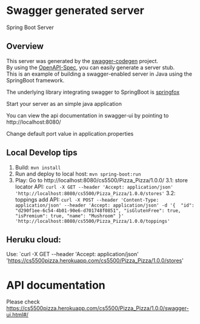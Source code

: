 # Swagger generated server

Spring Boot Server 


## Overview  
This server was generated by the [swagger-codegen](https://github.com/swagger-api/swagger-codegen) project.  
By using the [OpenAPI-Spec](https://github.com/swagger-api/swagger-core), you can easily generate a server stub.  
This is an example of building a swagger-enabled server in Java using the SpringBoot framework.  

The underlying library integrating swagger to SpringBoot is [springfox](https://github.com/springfox/springfox)  

Start your server as an simple java application  

You can view the api documentation in swagger-ui by pointing to  
http://localhost:8080/  

Change default port value in application.properties

## Local Develop tips
1. Build: `mvn install`
2. Run and deploy to local host: `mvn spring-boot:run`
3. Play: Go to http://localhost:8080/cs5500/Pizza_Pizza/1.0.0/
3.1: store locator API: `curl -X GET --header 'Accept: application/json' 'http://localhost:8080/cs5500/Pizza_Pizza/1.0.0/stores'`
3.2: toppings add API: `curl -X POST --header 'Content-Type: application/json' --header 'Accept: application/json' -d '{  "id": "d290f1ee-6c54-4b01-90e6-d701748f0851", "isGlutenFree": true, "isPremium": true, "name": "Mushroom" }' 'http://localhost:8080/cs5500/Pizza_Pizza/1.0.0/toppings'`
## Heruku cloud:
Use: `curl -X GET --header 'Accept: application/json' 'https://cs5500pizza.herokuapp.com/cs5500/Pizza_Pizza/1.0.0/stores'

# API documentation
Please check https://cs5500pizza.herokuapp.com/cs5500/Pizza_Pizza/1.0.0/swagger-ui.html#/
